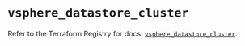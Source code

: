 # `vsphere_datastore_cluster`

Refer to the Terraform Registry for docs: [`vsphere_datastore_cluster`](https://registry.terraform.io/providers/hashicorp/vsphere/2.8.1/docs/resources/datastore_cluster).
